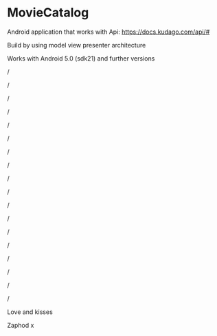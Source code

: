 # MovieCatalog
Android application that works with Api: https://docs.kudago.com/api/#

Build by using model view presenter architecture

Works with Android 5.0 (sdk21) and further versions

/

/

/

/

/

/

/

/

/

/

/

/

/

/

/

/

/

/

Love and kisses 

Zaphod x
